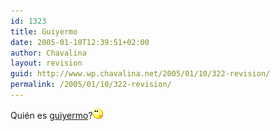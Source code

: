 ```yaml
---
id: 1323
title: Guiyermo
date: 2005-01-10T12:39:51+02:00
author: Chavalina
layout: revision
guid: http://www.wp.chavalina.net/2005/01/10/322-revision/
permalink: /2005/01/10/322-revision/
---
```

Quién es <a href="http://www.guiyermo.net/" target="_blank">guiyermo</a>?![emo](/imagenes/emoticonos/pensativo.gif)